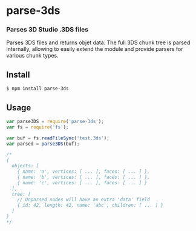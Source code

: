 parse-3ds
=========
### Parses 3D Studio .3DS files

Parses 3DS files and returns objet data. The full 3DS chunk tree is parsed internally, allowing to easily extend the module and provide parsers for various chunk types.

Install
-------

```bash
$ npm install parse-3ds
```

Usage
-----

```javascript
var parse3DS = require('parse-3ds');
var fs = require('fs');

var buf = fs.readFileSync('test.3ds');
var parsed = parse3DS(buf);

/*
{ 
  objects: [ 
    { name: 'a', vertices: [ ... ], faces: [ ... ] },
    { name: 'b', vertices: [ ... ], faces: [ ... ] },
    { name: 'c', vertices: [ ... ], faces: [ ... ] }
  ],
  tree: [
    // Unparsed nodes will have an extra 'data' field
    { id: 42, length: 42, name: 'abc', children: [ ... ] }
  ]
}
*/
```
